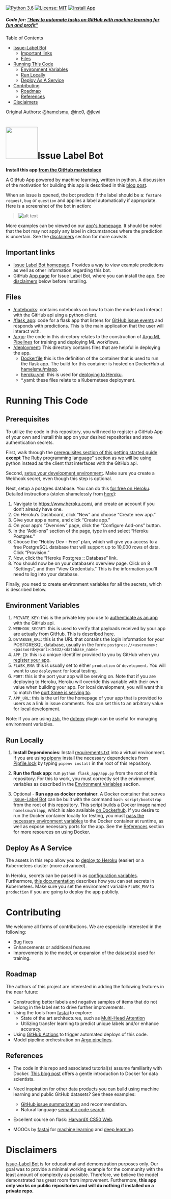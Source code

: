 [![Python 3.6](https://img.shields.io/badge/python-3.6-blue.svg)](https://www.python.org/downloads/release/python-360/) [![License: MIT](https://img.shields.io/badge/License-MIT-darkgreen.svg)](https://opensource.org/licenses/MIT)
[![Install App](https://img.shields.io/badge/GitHub%20Marketplace-Install%20App-blueviolet.svg?logo=github)](https://github.com/marketplace/issue-label-bot)




[blog]: https://medium.com/@hamelhusain/mlapp-419f90e8f007?source=friends_link&sk=760e18a2d6e60999d7eb2887352a92a8

##### Code for: ["How to automate tasks on GitHub with machine learning for fun and profit"][blog]

<!-- TOC depthFrom:1 depthTo:6 withLinks:1 updateOnSave:1 orderedList:0 -->
Table of Contents

- [Issue-Label Bot](#issue-label-bot)
	- [Important links](#important-links)
	- [Files](#files)
- [Running This Code](#running-this-code)
	- [Environment Variables](#environment-variables)
	- [Run Locally](#run-locally)
	- [Deploy As A Service](#deploy-as-a-service)
- [Contributing](#contributing)
	- [Roadmap](#roadmap)
	- [References](#references)
- [Disclaimers](#disclaimers)

<!-- /TOC -->

Original Authors: [@hamelsmu](https://github.com/hamelsmu), [@inc0](https://github.com/inc0), [@jlewi](https://github.com/jlewi)

 <h1><img src="https://github.com/machine-learning-apps/MLapp/blob/master/images/Issue-Label-Bot7.png" width="100" height="100">Issue Label Bot</h1>

**Install this app [from the GitHub marketplace](https://github.com/marketplace/issue-label-bot)**

A GitHub App powered by machine learning, written in python.  A discussion of the motivation for building this app is described in this [blog post][blog].  

When an issue is opened, the bot predicts if the label should be a: `feature request`, `bug` or `question` and applies a label automatically if appropriate. Here is a screenshot of the bot in action:

> ![alt text](images/example3_big.png)



More examples can be viewed on our [app's homepage](https://mlbot.net/).  It should be noted that the bot may not apply any label in circumstances where the prediction is uncertain.  See the [disclaimers](#Disclaimers) section for more caveats.


## Important links

- [Issue Label Bot homepage](https://mlbot.net). Provides a way to view example predictions as well as other information regarding this bot.
 - GitHub [App page](https://github.com/apps/issue-label-bot) for Issue Label Bot, where you can install the app. See [disclaimers](#Disclaimers) below before installing.
 
 
## Files
 
 - [/notebooks](/notebooks): contains notebooks on how to train the model and interact with the GitHub api uing a python client.
 - [/flask_app](/flask_app): code for a flask app that listens for [GitHub issue events](https://developer.github.com/v3/issues/events/) and responds with predictions.  This is the main application that the user will interact with.
- [/argo](/argo): the code in this directory relates to the construction of [Argo ML Pipelines](https://argoproj.github.io/) for training and deploying ML workflows. 
- [/deployment](/deployment): This directory contains files that are helpful in deploying the app.
    - [Dockerfile](/deployment/Dockerfile) this is the definition of the container that is used to run the flask app.  The build for this container is hosted on DockerHub at [hamelsmu/mlapp](https://hub.docker.com/r/hamelsmu/mlapp).
    - [heroku.yml](/heroku.yml): this is used for [deploying to Heroku](https://devcenter.heroku.com/articles/container-registry-and-runtime).
    - *.yaml: these files relate to a Kubernetees deployment.
 
# Running This Code

 ## Prerequisites

To utilize the code in this repository, you will need to register a GitHub App of your own and install this app on your desired repositories and store authentication secrets.  

First, walk through the [prerequisites section of this getting started guide](https://developer.github.com/apps/quickstart-guides/using-the-github-api-in-your-app/#prerequisites) **except** The Ruby programming language" section as we will be using python instead as the client that interfaces with the GitHub api.  

 Second, [setup your development environment](https://developer.github.com/apps/quickstart-guides/setting-up-your-development-environment/). Make sure you create a Webhook secret, even though this step is optional.

 Next, setup a postgres database.  You can do this [for free on Heroku](https://elements.heroku.com/addons/heroku-postgresql).    Detailed instructions (stolen shamelessly from [here](https://www.edx.org/course/cs50s-web-programming-with-python-and-javascript)):

1. Navigate to https://www.heroku.com/, and create an account if you don’t already have one.
2. On Heroku’s Dashboard, click “New” and choose “Create new app.”
3. Give your app a name, and click “Create app.”
4. On your app’s “Overview” page, click the “Configure Add-ons” button.
5. In the “Add-ons” section of the page, type in and select “Heroku Postgres.”
6. Choose the “Hobby Dev - Free” plan, which will give you access to a free PostgreSQL database that will support up to 10,000 rows of data. Click “Provision.”
7. Now, click the “Heroku Postgres :: Database” link.
8. You should now be on your database’s overview page. Click on 8 “Settings”, and then “View Credentials.” This is the information you’ll need to log into your database.

Finally, you need to create environment variables for all the secrets, which is described below.     

## Environment Variables

1. `PRIVATE_KEY`:  this is the private key you use to [authenticate as an app](https://developer.github.com/apps/quickstart-guides/setting-up-your-development-environment) with the GitHub api.
2. `WEBHOOK_SECRET`: this is used to verify that payloads received by your app are actually from GitHub.  This is described [here](https://developer.github.com/apps/quickstart-guides/setting-up-your-development-environment/).
2. `DATABASE_URL`: this is the URL that contains the login information for your POSTGRESQL database, usually in the form: `postgres://<username>:<password>@<url>:5432/<database_name>`
3. `APP_ID`: this is a unique identifier provided to you by GitHub when you [register your app](https://developer.github.com/apps/quickstart-guides/setting-up-your-development-environment).
4. `FLASK_ENV`: this is usually set to either `production` or `development`.  You will want to use `deployment` for local testing.
5. `PORT`: this is the port your app will be serving on.  Note that if you are deploying to Heroku, Heroku will override this variable with their own value when building your app.  For local development, you will want this to match the [port Smee is serving to](https://developer.github.com/apps/quickstart-guides/setting-up-your-development-environment/#step-1-start-a-new-smee-channel).
6. `APP_URL`: this is the url for the homepage of your app that is provided to users as a link in issue comments.  You can set this to an arbitrary value for local development.

Note: If you are using [zsh](http://www.zsh.org/), the [dotenv](https://github.com/robbyrussell/oh-my-zsh/tree/master/plugins/dotenv) plugin can be useful for managing environment variables.

## Run Locally

1. **Install Dependencies**: Install [requirements.txt](/requirements.txt) into a virtual environment.  If you are using [pipenv](https://pipenv.readthedocs.io/en/latest/) install the necessary dependencies from [Pipfile.lock](/Pipenv.lock) by typing `pipenv install` in the root of this repository.

2. **Run the flask app**: run `python flask_app/app.py` from the root of this repository.  For this to work, you must correctly set the environment variables as described in the [Environment Variables](#Environment-Variables) section.

3. Optional - **Run app as docker container**.  A Docker container that serves [Issue-Label Bot](https://github.com/apps/issue-label-bot) can be built with the command `bash script/bootstrap` from the root of this repository.  This script builds a Docker image named `hamelsmu/mlapp`, which is also available [on Dockerhub](https://hub.docker.com/r/hamelsmu/mlapp).  If you desire to run the Docker container locally for testing, you must [pass the necessary environment variables](https://stackoverflow.com/questions/30494050/how-do-i-pass-environment-variables-to-docker-containers) to the Docker container at runtime, as well as expose necessary ports for the app. See the [References](#References) section for more resources on using Docker.


## Deploy As A Service

The assets in this repo allow you to [deploy to Heroku](https://devcenter.heroku.com/articles/container-registry-and-runtime) (easier) or a Kubernetees cluster (more advanced).  

In Heroku, secrets can be passed in as [configuration variables](https://devcenter.heroku.com/articles/config-vars).  Furthermore, [this documentation](https://kubernetes.io/docs/concepts/configuration/secret/#creating-a-secret-manually) describes how you can set secrets in Kubernetees.  Make sure you set the environment variable `FLASK_ENV` to `production` if you are going to deploy the app publicly.


# Contributing

We welcome all forms of contributions.  We are especially interested in the following:

- Bug fixes
- Enhancements or additional features
- Improvements to the model, or expansion of the dataset(s) used for training.  

## Roadmap

The authors of this project are interested in adding the following features in the near future:

- Constructing better labels and negative samples of items that do not belong in the label set to drive further improvements.
- Using the tools from [fastai](https://docs.fast.ai/) to explore:
    - State of the art architectures, such as [Multi-Head Attention](https://docs.fast.ai/text.models.html#MultiHeadAttention)
    - Utilizing transfer learning to predict unique labels and/or enhance accuracy. 
- Using [GitHub Actions](https://github.com/features/actions) to trigger automated deploys of this code.
- Model pipeline orchestration on [Argo pipelines](https://argoproj.github.io/).


## References
 - The code in this repo and associated tutorial(s) assume familiarity with Docker. [This blog post](https://towardsdatascience.com/how-docker-can-help-you-become-a-more-effective-data-scientist-7fc048ef91d5) offers a gentle introduction to Docker for data scientists.
 
 - Need inspiration for other data products you can build using machine learning and public GitHub datasets?  See these examples:
    - [GitHub issue summarization](https://towardsdatascience.com/how-to-create-data-products-that-are-magical-using-sequence-to-sequence-models-703f86a231f8) and recommendation.
    - Natural language [semantic code search](https://towardsdatascience.com/semantic-code-search-3cd6d244a39c).
- Excellent course on flask: [HarvardX CS50 Web](https://www.edx.org/course/cs50s-web-programming-with-python-and-javascript).
- MOOCs by [fastai](https://www.fast.ai/) for [machine learning](http://course18.fast.ai/ml) and [deep learning](http://course.fast.ai/).

# Disclaimers

[Issue-Label Bot](https://github.com/apps/issue-label-bot) is for educational and demonstration purposes only.  Our goal was to provide a minimal working example for the community with the least amount of complexity as possible. Therefore, we believe the model demonstrated has great room from improvement.  Furthermore, **this app only works on public repositories and will do nothing if installed on a private repo.**
